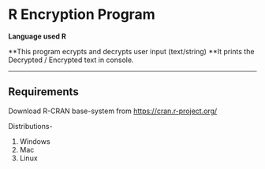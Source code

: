 # R Encryption Program

**Language used R**

**This program ecrypts and decrypts user input (text/string)
**It prints the Decrypted / Encrypted text in console.

***
## Requirements

Download R-CRAN base-system from https://cran.r-project.org/

Distributions- 

1. Windows
2. Mac
3. Linux
